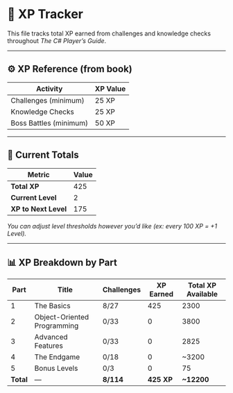﻿# 🧾 XP Tracker

This file tracks total XP earned from challenges and knowledge checks throughout _The C# Player’s Guide_.

---

## ⚙️ XP Reference (from book)
| Activity | XP Value |
|-----------|-----------|
| Challenges (minimum) | 25 XP |
| Knowledge Checks | 25 XP |
| Boss Battles (minimum) | 50 XP |

---

## 🧮 Current Totals
| Metric | Value |
|--------|-------|
| **Total XP** | 425 |
| **Current Level** | 2 |
| **XP to Next Level** | 175 |

_You can adjust level thresholds however you’d like (ex: every 100 XP = +1 Level)._

---

## 📊 XP Breakdown by Part
| Part | Title | Challenges | XP Earned | Total XP Available |
|------|--------|-------------|------------|--------|
| 1 | The Basics | 8/27 | 425 | 2300 |
| 2 | Object-Oriented Programming | 0/33 | 0 | 3800 |
| 3 | Advanced Features | 0/33 | 0 | 2825 |
| 4 | The Endgame | 0/18 | 0 | ~3200 |
| 5 | Bonus Levels | 0/3 | 0 | 75 |
| **Total** | — | **8/114** | **425 XP** | **~12200** |


